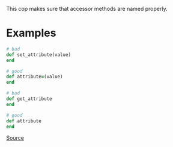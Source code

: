 
This cop makes sure that accessor methods are named properly.

# Examples

```ruby
# bad
def set_attribute(value)
end

# good
def attribute=(value)
end

# bad
def get_attribute
end

# good
def attribute
end
```

[Source](http://www.rubydoc.info/gems/rubocop/RuboCop/Cop/Naming/AccessorMethodName)